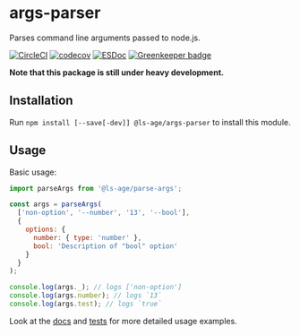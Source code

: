 # args-parser

Parses command line arguments passed to node.js.

[![CircleCI](https://circleci.com/gh/ls-age/args-parser.svg?style=shield)](https://circleci.com/gh/ls-age/args-parser)
[![codecov](https://codecov.io/gh/ls-age/args-parser/branch/master/graph/badge.svg)](https://codecov.io/gh/ls-age/args-parser)
[![ESDoc](https://doc.esdoc.org/github.com/ls-age/args-parser/badge.svg)](https://doc.esdoc.org/github.com/ls-age/args-parser) [![Greenkeeper badge](https://badges.greenkeeper.io/ls-age/args-parser.svg)](https://greenkeeper.io/)

**Note that this package is still under heavy development.**

## Installation

Run `npm install [--save[-dev]] @ls-age/args-parser` to install this module.

## Usage

Basic usage:

```javascript
import parseArgs from '@ls-age/parse-args';

const args = parseArgs(
  ['non-option', '--number', '13', '--bool'],
  {
    options: {
      number: { type: 'number' },
      bool: 'Description of "bool" option'
    }
  }
);

console.log(args._); // logs ['non-option']
console.log(args.number); // logs `13`
console.log(args.test); // logs `true`
```

Look at the [docs](https://doc.esdoc.org/github.com/ls-age/args-parser) and [tests](https://doc.esdoc.org/github.com/ls-age/args-parser/test.html) for more detailed usage examples.
